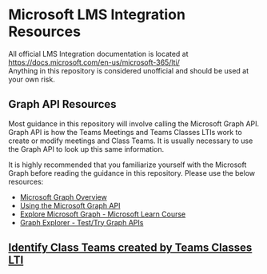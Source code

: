 # Microsoft LMS Integration Resources

All official LMS Integration documentation is located at https://docs.microsoft.com/en-us/microsoft-365/lti/  
Anything in this repository is considered unofficial and should be used at your own risk.  

## Graph API Resources
Most guidance in this repository will involve calling the Microsoft Graph API. Graph API is how the Teams Meetings and Teams Classes LTIs work to create or modify meetings and Class Teams. It is usually necessary to use the Graph API to look up this same information. 

It is highly recommended that you familiarize yourself with the Microsoft Graph before reading the guidance in this repository. Please use the below resources:

- [Microsoft Graph Overview](https://docs.microsoft.com/en-us/graph/overview)
- [Using the Microsoft Graph API](https://docs.microsoft.com/en-us/graph/use-the-api)
- [Explore Microsoft Graph - Microsoft Learn Course](https://docs.microsoft.com/en-us/learn/modules/microsoft-graph/)
- [Graph Explorer - Test/Try Graph APIs](https://developer.microsoft.com/en-us/graph/graph-explorer)

## [Identify Class Teams created by Teams Classes LTI](IdentifyingClassTeams.md)

